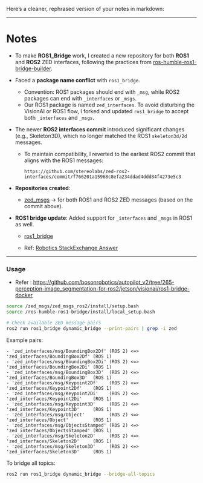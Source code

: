 Here’s a cleaner, rephrased version of your notes in markdown:

---

# Notes

* To make **ROS1\_Bridge** work, I created a new repository for both **ROS1** and **ROS2** ZED interfaces, following the practices from [ros-humble-ros1-bridge-builder](https://github.com/TommyChangUMD/ros-humble-ros1-bridge-builder).

* Faced a **package name conflict** with `ros1_bridge`.

  * Convention: ROS1 packages should end with `_msg`, while ROS2 packages can end with `_interfaces` or `_msgs`.
  * Our ROS1 package is named `zed_interfaces`. To avoid disturbing the VisionAI or ROS1 flow, I forked and updated `ros1_bridge` to accept both `_interfaces` and `_msgs`.

* The newer **ROS2 interfaces commit** introduced significant changes (e.g., Skeleton3D), which no longer matched the ROS1 `skeleton3d/2d` messages.

  * To maintain compatibility, I reverted to the earliest ROS2 commit that aligns with the ROS1 messages:

    ```
    https://github.com/stereolabs/zed-ros2-interfaces/commit/f766201a15968c8efa234ddad4ddd84f4273e5c3
    ```

* **Repositories created**:

  * [zed\_msgs](https://github.com/iam-vishnu/zed_msgs) → for both ROS1 and ROS2 ZED messages (based on the commit above).

* **ROS1 bridge update**: Added support for `_interfaces` and `_msgs` in ROS1 as well.
  * [ros1\_bridge](https://github.com/iam-vishnu/ros1_bridge)

  * Ref: [Robotics StackExchange Answer](https://robotics.stackexchange.com/a/88029)

---

### Usage

- Refer : https://github.com/bosonrobotics/autopilot_v2/tree/265-perception-image_segmentation-for-ros2/jetson/visionai/ros1-bridge-docker

```bash
source /zed_msgs/zed_msgs_ros2/install/setup.bash
source /ros-humble-ros1-bridge/install/local_setup.bash

# Check available ZED message pairs
ros2 run ros1_bridge dynamic_bridge --print-pairs | grep -i zed
```

Example pairs:

```
- 'zed_interfaces/msg/BoundingBox2Df' (ROS 2) <=> 'zed_interfaces/BoundingBox2Df' (ROS 1)
- 'zed_interfaces/msg/BoundingBox2Di' (ROS 2) <=> 'zed_interfaces/BoundingBox2Di' (ROS 1)
- 'zed_interfaces/msg/BoundingBox3D'  (ROS 2) <=> 'zed_interfaces/BoundingBox3D'  (ROS 1)
- 'zed_interfaces/msg/Keypoint2Df'    (ROS 2) <=> 'zed_interfaces/Keypoint2Df'    (ROS 1)
- 'zed_interfaces/msg/Keypoint2Di'    (ROS 2) <=> 'zed_interfaces/Keypoint2Di'    (ROS 1)
- 'zed_interfaces/msg/Keypoint3D'     (ROS 2) <=> 'zed_interfaces/Keypoint3D'     (ROS 1)
- 'zed_interfaces/msg/Object'         (ROS 2) <=> 'zed_interfaces/Object'         (ROS 1)
- 'zed_interfaces/msg/ObjectsStamped' (ROS 2) <=> 'zed_interfaces/ObjectsStamped' (ROS 1)
- 'zed_interfaces/msg/Skeleton2D'     (ROS 2) <=> 'zed_interfaces/Skeleton2D'     (ROS 1)
- 'zed_interfaces/msg/Skeleton3D'     (ROS 2) <=> 'zed_interfaces/Skeleton3D'     (ROS 1)
```

To bridge all topics:

```bash
ros2 run ros1_bridge dynamic_bridge --bridge-all-topics
```